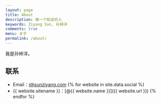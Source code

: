 ```yaml
---
layout: page
title: About
description: 做一个知足的人
keywords: Ziyang Sun, 孙梓洋
comments: true
menu: 关于
permalink: /about/
---
```


我是孙梓洋。

## 联系

* Email：[i@sunziyang.com](mailto:i@sunziyang.com)
{% for website in site.data.social %}
* {{ website.sitename }}：[@{{ website.name }}]({{ website.url }})
{% endfor %}